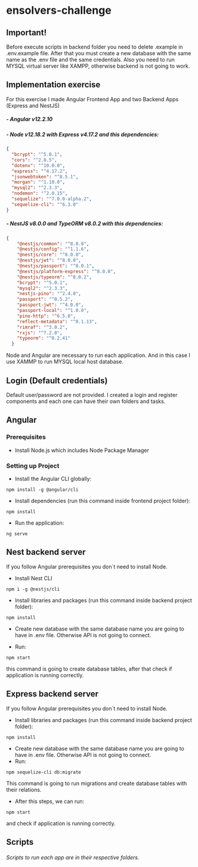 # ensolvers-challenge

## Important!
Before execute scripts in backend folder you need to delete .example in .env.example file. After that you must create a new database with the same name as the .env file and the same credentials. Also you need to run MYSQL virtual server like XAMPP, otherwise backend is not going to work.

## Implementation exercise

For this exercise I made Angular Frontend App and two Backend Apps (Express and NestJS)

##### - Angular v12.2.10

##### - Node v12.18.2 with Express v4.17.2 and this dependencies:
```json
{
  "bcrypt": "^5.0.1",
  "cors": "^2.8.5",
  "dotenv": "^10.0.0",
  "express": "^4.17.2",
  "jsonwebtoken": "^8.5.1",
  "morgan": "^1.10.0",
  "mysql2": "^2.3.3",
  "nodemon": "^2.0.15",
  "sequelize": "^7.0.0-alpha.2",
  "sequelize-cli": "^6.3.0"
}
```
##### - NestJS v8.0.0 and TypeORM v8.0.2 with this dependencies:
```json
{
    "@nestjs/common": "^8.0.0",
    "@nestjs/config": "^1.1.6",
    "@nestjs/core": "^8.0.0",
    "@nestjs/jwt": "^8.0.0",
    "@nestjs/passport": "^8.0.1",
    "@nestjs/platform-express": "^8.0.0",
    "@nestjs/typeorm": "^8.0.2",
    "bcrypt": "^5.0.1",
    "mysql2": "^2.3.3",
    "nestjs-pino": "^2.4.0",
    "passport": "^0.5.2",
    "passport-jwt": "^4.0.0",
    "passport-local": "^1.0.0",
    "pino-http": "^6.5.0",
    "reflect-metadata": "^0.1.13",
    "rimraf": "^3.0.2",
    "rxjs": "^7.2.0",
    "typeorm": "^0.2.41"
  }
```

Node and Angular are necessary to run each application. And in this case I use XAMMP to run MYSQL local host database.

## Login (Default credentials)
Default user/password are not provided. I created a login and register components and each one can have their own folders and tasks.

## Angular

### Prerequisites
- Install Node.js which includes Node Package Manager

### Setting up Project
- Install the Angular CLI globally:

```
npm install -g @angular/cli
```
- Install dependencies (run this command inside frontend project folder): 
```
npm install
```

- Run the application:
```
ng serve
```

## Nest backend server
If you follow Angular prerequisites you don´t need to install Node.
- Install Nest CLI
```
npm i -g @nestjs/cli
```

- Install libraries and packages (run this command inside backend project folder):
```
npm install
```
- Create new database with the same database name you are going to have in .env file. Otherwise API is not going to connect.

- Run:
```
npm start
```
this command is going to create database tables, after that check if application is running correctly.

## Express backend server
If you follow Angular prerequisites you don´t need to install Node.

- Install libraries and packages (run this command inside backend project folder):
```
npm install
```
- Create new database with the same database name you are going to have in .env file. Otherwise API is not going to connect.
- Run:
```
npm sequelize-cli db:migrate
```
This command is going to run migrations and create database tables with their relations.

- After this steps, we can run:
```
npm start
```
and check if application is running correctly.

## Scripts

###### Scripts to run each app are in their respective folders.
